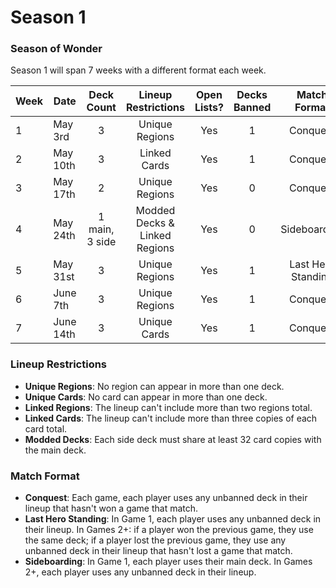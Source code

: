 # Season 1
### Season of Wonder

Season 1 will span 7 weeks with a different format each week.

| Week | Date      |   Deck Count   |         Lineup Restrictions         | Open Lists? | Decks Banned |    Match Format    |
|------|-----------|:--------------:|:-----------------------------------:|:-----------:|:------------:|:------------------:|
| 1    | May 3rd   |        3       |            Unique Regions           |     Yes     |       1      |      Conquest      |
| 2    | May 10th  |        3       |             Linked Cards            |     Yes     |       1      |      Conquest      |
| 3    | May 17th  |        2       |            Unique Regions           |     Yes     |       0      |      Conquest      |
| 4    | May 24th  | 1 main, 3 side |    Modded Decks & Linked Regions    |     Yes     |       0      |    Sideboarding    |
| 5    | May 31st  |        3       |            Unique Regions           |     Yes     |       1      | Last Hero Standing |
| 6    | June 7th  |        3       |            Unique Regions           |     Yes     |       1      |      Conquest      |
| 7    | June 14th |        3       |             Unique Cards            |     Yes     |       1      |      Conquest      |

### Lineup Restrictions
- **Unique Regions**: No region can appear in more than one deck.
- **Unique Cards**: No card can appear in more than one deck.
- **Linked Regions**: The lineup can't include more than two regions total.
- **Linked Cards**: The lineup can't include more than three copies of each card total.
- **Modded Decks**: Each side deck must share at least 32 card copies with the main deck.

### Match Format
- **Conquest**: Each game, each player uses any unbanned deck in their lineup that hasn't won a game that match.
- **Last Hero Standing**: In Game 1, each player uses any unbanned deck in their lineup. In Games 2+: if a player won the previous game, they use the same deck; if a player lost the previous game, they use any unbanned deck in their lineup that hasn't lost a game that match.
- **Sideboarding**: In Game 1, each player uses their main deck. In Games 2+, each player uses any unbanned deck in their lineup.
